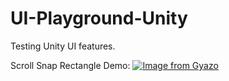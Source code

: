 # UI-Playground-Unity
Testing Unity UI features.

Scroll Snap Rectangle Demo:
[![Image from Gyazo](https://i.gyazo.com/225339e12a632430704e5f7b744d990c.gif)](https://gyazo.com/225339e12a632430704e5f7b744d990c)
